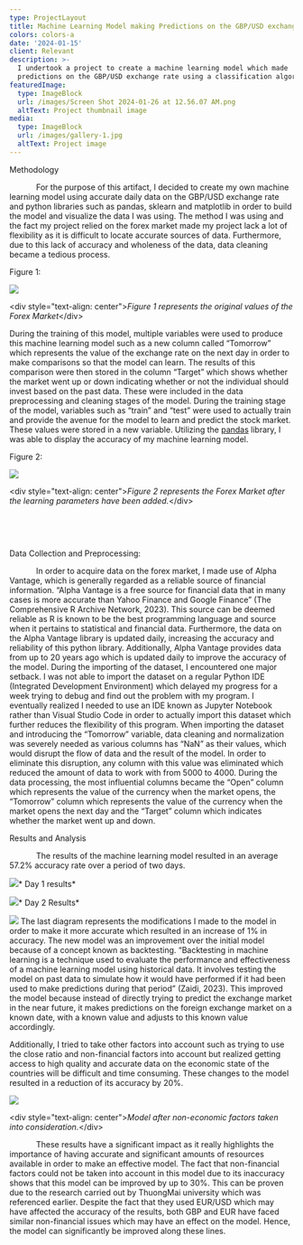 ```yaml
---
type: ProjectLayout
title: Machine Learning Model making Predictions on the GBP/USD exchange rate
colors: colors-a
date: '2024-01-15'
client: Relevant
description: >-
  I undertook a project to create a machine learning model which made
  predictions on the GBP/USD exchange rate using a classification algorithm.
featuredImage:
  type: ImageBlock
  url: /images/Screen Shot 2024-01-26 at 12.56.07 AM.png
  altText: Project thumbnail image
media:
  type: ImageBlock
  url: /images/gallery-1.jpg
  altText: Project image
---
```

Methodology

            For the purpose of this artifact, I decided to create my own machine learning model using accurate daily data on the GBP/USD exchange rate and python libraries such as pandas, sklearn and matplotlib in order to build the model and visualize the data I was using. The method I was using and the fact my project relied on the forex market made my project lack a lot of flexibility as it is difficult to locate accurate sources of data. Furthermore, due to this lack of accuracy and wholeness of the data, data cleaning became a tedious process. 

Figure 1:

![](blob:https://create.netlify.com/f7ee3903-6ac0-48ad-b688-e2682422c243)

\<div style="text-align: center">*Figure 1 represents the original values of the Forex Market*\</div>

During the training of this model, multiple variables were used to produce this machine learning model such as a new column called “Tomorrow” which represents the value of the exchange rate on the next day in order to make comparisons so that the model can learn. The results of this comparison were then stored in the column “Target” which shows whether the market went up or down indicating whether or not the individual should invest based on the past data. These were included in the data preprocessing and cleaning stages of the model. During the training stage of the model, variables such as “train” and “test” were used to actually train and provide the avenue for the model to learn and predict the stock market. These values were stored in a new variable. Utilizing the [pandas]() library, I was able to display the accuracy of my machine learning model.

Figure 2:

![](blob:https://create.netlify.com/5d508cfa-6896-4769-86ba-528298b92b3e)

\<div style="text-align: center">*Figure 2 represents the Forex Market after the learning parameters have been added.*\</div>

 

 

Data Collection and Preprocessing:

            In order to acquire data on the forex market, I made use of Alpha Vantage, which is generally regarded as a reliable source of financial information. “Alpha Vantage is a free source for financial data that in many cases is more accurate than Yahoo Finance and Google Finance” (The Comprehensive R Archive Network, 2023). This source can be deemed reliable as R is known to be the best programming language and source when it pertains to statistical and financial data. Furthermore, the data on the Alpha Vantage library is updated daily, increasing the accuracy and reliability of this python library. Additionally, Alpha Vantage provides data from up to 20 years ago which is updated daily to improve the accuracy of the model. During the importing of the dataset, I encountered one major setback. I was not able to import the dataset on a regular Python IDE (Integrated Development Environment) which delayed my progress for a week trying to debug and find out the problem with my program. I eventually realized I needed to use an IDE known as Jupyter Notebook rather than Visual Studio Code in order to actually import this dataset which further reduces the flexibility of this program. When importing the dataset and introducing the “Tomorrow” variable, data cleaning and normalization was severely needed as various columns has “NaN” as their values, which would disrupt the flow of data and the result of the model. In order to eliminate this disruption, any column with this value was eliminated which reduced the amount of data to work with from 5000 to 4000. During the data processing, the most influential columns became the “Open” column which represents the value of the currency when the market opens, the “Tomorrow” column which represents the value of the currency when the market opens the next day and the “Target” column which indicates whether the market went up and down.

Results and Analysis

            The results of the machine learning model resulted in an average 57.2% accuracy rate over a period of two days.

![](blob:https://create.netlify.com/bc024236-e9bf-4dd5-8b2c-27f782615892)*
Day 1 results*

![](blob:https://create.netlify.com/0211a629-e5aa-47df-94da-1efcb595a335)*
Day 2 Results*

![](blob:https://create.netlify.com/58c060ce-f011-4cfb-8abd-a05f2fbe9179)
The last diagram represents the modifications I made to the model in order to make it more accurate which resulted in an increase of 1% in accuracy. The new model was an improvement over the initial model because of a concept known as backtesting. “Backtesting in machine learning is a technique used to evaluate the performance and effectiveness of a machine learning model using historical data. It involves testing the model on past data to simulate how it would have performed if it had been used to make predictions during that period” (Zaidi, 2023). This improved the model because instead of directly trying to predict the exchange market in the near future, it makes predictions on the foreign exchange market on a known date, with a known value and adjusts to this known value accordingly.

Additionally, I tried to take other factors into account such as trying to use the close ratio and non-financial factors into account but realized getting access to high quality and accurate data on the economic state of the countries will be difficult and time consuming. These changes to the model resulted in a reduction of its accuracy by 20%.

![](blob:https://create.netlify.com/e4dec102-5bb0-4462-b504-76a248a7485a)

\<div style="text-align: center">*Model after non-economic factors taken into consideration.*\</div>

            These results have a significant impact as it really highlights the importance of having accurate and significant amounts of resources available in order to make an effective model. The fact that non-financial factors could not be taken into account in this model due to its inaccuracy shows that this model can be improved by up to 30%. This can be proven due to the research carried out by ThuongMai university which was referenced earlier. Despite the fact that they used EUR/USD which may have affected the accuracy of the results, both GBP and EUR have faced similar non-financial issues which may have an effect on the model. Hence, the model can significantly be improved along these lines.
